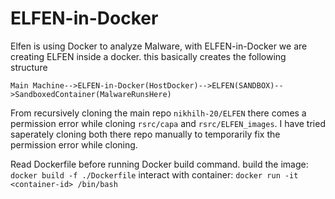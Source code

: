 # ELFEN-in-Docker

Elfen is using Docker to analyze Malware, with ELFEN-in-Docker we are creating ELFEN inside a docker.
this basically creates the following structure 

`Main Machine-->ELFEN-in-Docker(HostDocker)-->ELFEN(SANDBOX)-->SandboxedContainer(MalwareRunsHere)`

From recursively cloning the main repo `nikhilh-20/ELFEN` there comes a permission error while cloning 
`rsrc/capa` and `rsrc/ELFEN_images`. I have tried saperately cloning both there repo manually to temporarily fix the permission error while cloning.

Read Dockerfile before running Docker build command.
build the image: `docker build -f ./Dockerfile`
interact with container: `docker run -it <container-id> /bin/bash`
